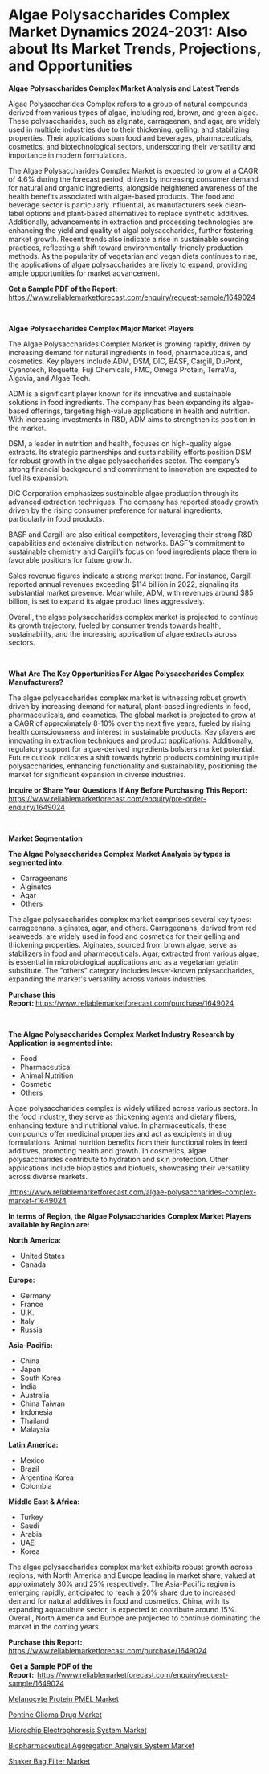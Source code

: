 <p><h1>Algae Polysaccharides Complex Market Dynamics 2024-2031: Also about Its Market Trends, Projections, and Opportunities</h1></p><p><strong>Algae Polysaccharides Complex Market Analysis and Latest Trends</strong></p>
<p><p>Algae Polysaccharides Complex refers to a group of natural compounds derived from various types of algae, including red, brown, and green algae. These polysaccharides, such as alginate, carrageenan, and agar, are widely used in multiple industries due to their thickening, gelling, and stabilizing properties. Their applications span food and beverages, pharmaceuticals, cosmetics, and biotechnological sectors, underscoring their versatility and importance in modern formulations.</p><p>The Algae Polysaccharides Complex Market is expected to grow at a CAGR of 4.6% during the forecast period, driven by increasing consumer demand for natural and organic ingredients, alongside heightened awareness of the health benefits associated with algae-based products. The food and beverage sector is particularly influential, as manufacturers seek clean-label options and plant-based alternatives to replace synthetic additives. Additionally, advancements in extraction and processing technologies are enhancing the yield and quality of algal polysaccharides, further fostering market growth. Recent trends also indicate a rise in sustainable sourcing practices, reflecting a shift toward environmentally-friendly production methods. As the popularity of vegetarian and vegan diets continues to rise, the applications of algae polysaccharides are likely to expand, providing ample opportunities for market advancement.</p></p>
<p><strong>Get a Sample PDF of the Report:&nbsp;</strong> <a href="https://www.reliablemarketforecast.com/enquiry/request-sample/1649024?utm_campaign=121&utm_medium=2&utm_source=Github&utm_content=ia&utm_term=15102024&utm_id=algae-polysaccharides-complex">https://www.reliablemarketforecast.com/enquiry/request-sample/1649024</a></p>
<p>&nbsp;</p>
<p><strong>Algae Polysaccharides Complex Major Market Players</strong></p>
<p><p>The Algae Polysaccharides Complex Market is growing rapidly, driven by increasing demand for natural ingredients in food, pharmaceuticals, and cosmetics. Key players include ADM, DSM, DIC, BASF, Cargill, DuPont, Cyanotech, Roquette, Fuji Chemicals, FMC, Omega Protein, TerraVia, Algavia, and Algae Tech.</p><p>ADM is a significant player known for its innovative and sustainable solutions in food ingredients. The company has been expanding its algae-based offerings, targeting high-value applications in health and nutrition. With increasing investments in R&D, ADM aims to strengthen its position in the market.</p><p>DSM, a leader in nutrition and health, focuses on high-quality algae extracts. Its strategic partnerships and sustainability efforts position DSM for robust growth in the algae polysaccharides sector. The company’s strong financial background and commitment to innovation are expected to fuel its expansion.</p><p>DIC Corporation emphasizes sustainable algae production through its advanced extraction techniques. The company has reported steady growth, driven by the rising consumer preference for natural ingredients, particularly in food products.</p><p>BASF and Cargill are also critical competitors, leveraging their strong R&D capabilities and extensive distribution networks. BASF’s commitment to sustainable chemistry and Cargill’s focus on food ingredients place them in favorable positions for future growth.</p><p>Sales revenue figures indicate a strong market trend. For instance, Cargill reported annual revenues exceeding $114 billion in 2022, signaling its substantial market presence. Meanwhile, ADM, with revenues around $85 billion, is set to expand its algae product lines aggressively.</p><p>Overall, the algae polysaccharides complex market is projected to continue its growth trajectory, fueled by consumer trends towards health, sustainability, and the increasing application of algae extracts across sectors.</p></p>
<p>&nbsp;</p>
<p><strong>What Are The Key Opportunities For Algae Polysaccharides Complex Manufacturers?</strong></p>
<p><p>The algae polysaccharides complex market is witnessing robust growth, driven by increasing demand for natural, plant-based ingredients in food, pharmaceuticals, and cosmetics. The global market is projected to grow at a CAGR of approximately 8-10% over the next five years, fueled by rising health consciousness and interest in sustainable products. Key players are innovating in extraction techniques and product applications. Additionally, regulatory support for algae-derived ingredients bolsters market potential. Future outlook indicates a shift towards hybrid products combining multiple polysaccharides, enhancing functionality and sustainability, positioning the market for significant expansion in diverse industries.</p></p>
<p><strong>Inquire or Share Your Questions If Any Before Purchasing This Report:</strong> <a href="https://www.reliablemarketforecast.com/enquiry/pre-order-enquiry/1649024?utm_campaign=121&utm_medium=2&utm_source=Github&utm_content=ia&utm_term=15102024&utm_id=algae-polysaccharides-complex">https://www.reliablemarketforecast.com/enquiry/pre-order-enquiry/1649024</a></p>
<p>&nbsp;</p>
<p><strong>Market Segmentation</strong></p>
<p><strong>The Algae Polysaccharides Complex Market Analysis by types is segmented into:</strong></p>
<p><ul><li>Carrageenans</li><li>Alginates</li><li>Agar</li><li>Others</li></ul></p>
<p><p>The algae polysaccharides complex market comprises several key types: carrageenans, alginates, agar, and others. Carrageenans, derived from red seaweeds, are widely used in food and cosmetics for their gelling and thickening properties. Alginates, sourced from brown algae, serve as stabilizers in food and pharmaceuticals. Agar, extracted from various algae, is essential in microbiological applications and as a vegetarian gelatin substitute. The "others" category includes lesser-known polysaccharides, expanding the market's versatility across various industries.</p></p>
<p><strong>Purchase this Report:&nbsp;</strong><a href="https://www.reliablemarketforecast.com/purchase/1649024?utm_campaign=121&utm_medium=2&utm_source=Github&utm_content=ia&utm_term=15102024&utm_id=algae-polysaccharides-complex">https://www.reliablemarketforecast.com/purchase/1649024</a></p>
<p>&nbsp;</p>
<p><strong>The Algae Polysaccharides Complex Market Industry Research by Application is segmented into:</strong></p>
<p><ul><li>Food</li><li>Pharmaceutical</li><li>Animal Nutrition</li><li>Cosmetic</li><li>Others</li></ul></p>
<p><p>Algae polysaccharides complex is widely utilized across various sectors. In the food industry, they serve as thickening agents and dietary fibers, enhancing texture and nutritional value. In pharmaceuticals, these compounds offer medicinal properties and act as excipients in drug formulations. Animal nutrition benefits from their functional roles in feed additives, promoting health and growth. In cosmetics, algae polysaccharides contribute to hydration and skin protection. Other applications include bioplastics and biofuels, showcasing their versatility across diverse markets.</p></p>
<p><a href="https://www.reliablemarketforecast.com/algae-polysaccharides-complex-market-r1649024?utm_campaign=121&utm_medium=2&utm_source=Github&utm_content=ia&utm_term=15102024&utm_id=algae-polysaccharides-complex">&nbsp;https://www.reliablemarketforecast.com/algae-polysaccharides-complex-market-r1649024</a></p>
<p><strong>In terms of Region, the Algae Polysaccharides Complex Market Players available by Region are:</strong></p>
<p>
    <p> <strong> North America: </strong>
        <ul>
            <li>United States</li>
            <li>Canada</li>
        </ul>
        </p> 
    <p> <strong> Europe: </strong>
        <ul>
            <li>Germany</li>
            <li>France</li>
            <li>U.K.</li>
            <li>Italy</li>
            <li>Russia</li>
        </ul>
        </p> 
    <p> <strong> Asia-Pacific: </strong>
        <ul>
            <li>China</li>
            <li>Japan</li>
            <li>South Korea</li>
            <li>India</li>
            <li>Australia</li>
            <li>China Taiwan</li>
            <li>Indonesia</li>
            <li>Thailand</li>
            <li>Malaysia</li>
        </ul>
        </p> 
    <p> <strong> Latin America: </strong>
        <ul>
            <li>Mexico</li>
            <li>Brazil</li>
            <li>Argentina Korea</li>
            <li>Colombia</li>
        </ul>
        </p> 
    <p> <strong> Middle East & Africa: </strong>
        <ul>
            <li>Turkey</li>
            <li>Saudi</li>
            <li>Arabia</li>
            <li>UAE</li>
            <li>Korea</li>
        </ul>
    </p>
    </p>
<p><p>The algae polysaccharides complex market exhibits robust growth across regions, with North America and Europe leading in market share, valued at approximately 30% and 25% respectively. The Asia-Pacific region is emerging rapidly, anticipated to reach a 20% share due to increased demand for natural additives in food and cosmetics. China, with its expanding aquaculture sector, is expected to contribute around 15%. Overall, North America and Europe are projected to continue dominating the market in the coming years.</p></p>
<p><strong>Purchase this Report: </strong><a href="https://www.reliablemarketforecast.com/purchase/1649024?utm_campaign=121&utm_medium=2&utm_source=Github&utm_content=ia&utm_term=15102024&utm_id=algae-polysaccharides-complex">https://www.reliablemarketforecast.com/purchase/1649024</a></p>
<p>&nbsp;<strong>Get a Sample PDF of the Report:&nbsp;&nbsp;</strong><a href="https://www.reliablemarketforecast.com/enquiry/request-sample/1649024?utm_campaign=121&utm_medium=2&utm_source=Github&utm_content=ia&utm_term=15102024&utm_id=algae-polysaccharides-complex">https://www.reliablemarketforecast.com/enquiry/request-sample/1649024</a></p>
<p><strong></strong></p>
<p><p><a href="https://www.linkedin.com/pulse/influencing-factors-melanocyte-protein-pmel-market-insights-at1ce?trk=public_post_embed_feed-article-content&utm_campaign=121&utm_medium=2&utm_source=Github&utm_content=ia&utm_term=15102024&utm_id=algae-polysaccharides-complex">Melanocyte Protein PMEL Market</a></p><p><a href="https://www.linkedin.com/pulse/global-pontine-glioma-drug-industry-research-report-competitive-iefbe?trk=public_post_embed_feed-article-content&utm_campaign=121&utm_medium=2&utm_source=Github&utm_content=ia&utm_term=15102024&utm_id=algae-polysaccharides-complex">Pontine Glioma Drug Market</a></p><p><a href="https://github.com/halleabdon2v1s/Market-Research-Report-List-1/blob/main/microchip-electrophoresis-system-market.md?utm_campaign=121&utm_medium=2&utm_source=Github&utm_content=ia&utm_term=15102024&utm_id=algae-polysaccharides-complex">Microchip Electrophoresis System Market</a></p><p><a href="https://github.com/jerridoxdemase/Market-Research-Report-List-1/blob/main/biopharmaceutical-aggregation-analysis-system-market.md?utm_campaign=121&utm_medium=2&utm_source=Github&utm_content=ia&utm_term=15102024&utm_id=algae-polysaccharides-complex">Biopharmaceutical Aggregation Analysis System Market</a></p><p><a href="https://www.linkedin.com/pulse/shaker-bag-filter-market-forecasts-trends-impact-analysis-lfvoe?trk=public_post_embed_feed-article-content&utm_campaign=121&utm_medium=2&utm_source=Github&utm_content=ia&utm_term=15102024&utm_id=algae-polysaccharides-complex">Shaker Bag Filter Market</a></p></p>